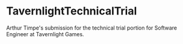 # TavernlightTechnicalTrial

Arthur Timpe's submission for the technical trial portion for Software Engineer at Tavernlight Games.
